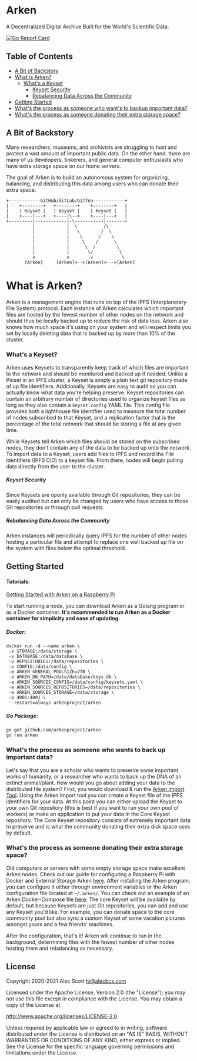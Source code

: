 # Arken

A Decentralized Digital Archive Built for the World's Scientific Data.

[![Go Report Card](https://goreportcard.com/badge/github.com/arkenproject/arken)](https://goreportcard.com/report/github.com/arkenproject/arken)

## Table of Contents

- [A Bit of Backstory](#a-bit-of-backstory)
- [What is Arken?](#what-is-arken)
  - [What's a Keyset](#whats-a-keyset)
    - [Keyset Security](#keyset-security)
    - [Rebalancing Data Across the Community](#rebalancing-data-across-the-community)
- [Getting Started](#getting-started)
- [What's the process as someone who want's to backup important data?](#what's-the-process-as-someone-who-want's-to-backup-important-data?)
- [What's the process as someone donating their extra storage space?](#what's-the-process-as-someone-donating-their-extra-storage-space?)

## A Bit of Backstory

Many researchers, museums, and archivists are struggling to host and protect a vast amount of important public data. 
On the other hand, there are many of us developers, tinkerers, and general computer enthusiasts who have extra storage 
space on our home servers.

The goal of Arken is to build an autonomous system for organizing, balancing, and distributing this data among users who 
can donate their extra space. 

```
+------------GitHub/GitLab/GitTea------------+
|    +--------+   +--------+    +--------+   |
|    | Keyset |   | Keyset |    | Keyset |   |
|    +----|---+   +----|\--+    +----|---+   |
+---------|------------|-\-----------|-------+
          |            |  \          /\
          |            |   \        /  \
          |            |    \      /    \
          |            |     \    /      \
          |            |      \  /        \
          |            |       \/          \
          v            v        v           \
       [Arken]     [Arken]<-->[Arken]<--->[Arken]
```

# What is Arken?

Arken is a management engine that runs on top of the IPFS (Interplanetary File System) protocol. Each instance of Arken 
calculates which important files are hosted by the fewest number of other nodes on the network and should thus be 
locally backed up to reduce the risk of data loss. Arken also knows how much space it's using on your system and will 
respect limits you set by locally deleting data that is backed up by more than 10% of the cluster. 

### What's a Keyset?

Arken uses Keysets to transparently keep track of which files are important to the network and should be
monitored and backed up if needed. Unlike a Pinset in an IPFS cluster, a Keyset is simply a plain text git repository
made of up file identifiers. Additionally, Keysets are easy to audit so you can actually know what data you're helping
preserve. Keyset repositories can contain an arbitrary number of directories used to organize keyset files as long as 
they also contain a `keyset.config` YAML file. This config file provides both a lighthouse file identifier used to 
measure the total number of nodes subscribed to that Keyset, and a replication factor that is the percentage of the
total network that should be storing a file at any given time.

While Keysets tell Arken which files should be stored on the subscribed nodes, they don't contain any of the
data to be backed up onto the network. To import data to a Keyset, users add files to IPFS and record the File 
Identifiers (IPFS CID) to a keyset file. From there, nodes will begin pulling data directly from the user to the cluster.

##### Keyset Security

Since Keysets are openly available through Git repositories, they can be easily audited but can only be changed by 
users who have access to those Git repositories or through pull requests.

##### Rebalancing Data Across the Community

Arken instances will periodically query IPFS for the number of other nodes hosting a particular file and attempt to 
replace one well backed up file on the system with files below the optimal threshold.

## Getting Started

#### Tutorials:
[Getting Started with Arken on a Raspberry Pi](https://github.com/arkenproject/arken/blob/master/docs/raspberry-pi-setup.md)

To start running a node, you can download Arken as a Golang program or as a Docker container. 
**It's recommended to run Arken as a Docker container for simplicity and ease of updating.** 

##### Docker:

```
docker run -d --name arken \
 -v STORAGE:/data/storage \
 -v DATABASE:/data/database \
 -v REPOSITORIES:/data/repositories \
 -v CONFIG:/data/config \
 -e ARKEN_GENERAL_POOLSIZE=2TB \
 -e ARKEN_DB_PATH=/data/database/keys.db \
 -e ARKEN_SOURCES_CONFIG=/data/config/keysets.yaml \
 -e ARKEN_SOURCES_REPOSITORIES=/data/repositories \
 -e ARKEN_SOURCES_STORAGE=/data/storage \
 -p 4001:4001 \
 --restart=always arkenproject/arken
```

##### Go Package:

```
go get github.com/arkenproject/arken
go run arken
```

### What's the process as someone who wants to back up important data?

Let's say that you are a scholar who wants to preserve some important works of humanity, or a researcher who wants 
to back up the DNA of an extinct animal/plant. How would you go about adding your data to the distributed file system? 
First, you would download & run the [Arken Import Tool](https://github.com/arkenproject/ait). Using the Arken Import tool you can create 
a Keyset file of the IPFS identifiers for your data. At this point you can either upload the Keyset to your own Git 
repository (this is best if you want to run your own pool of workers) or make an application to put your data in the
Core Keyset repository. The Core Keyset repository consists of extremely important data to preserve and is what the 
community donating their extra disk space uses by default.

### What's the process as someone donating their extra storage space?

Old computers or servers with some empty storage space make excellent Arken nodes. Check out our guide for configuring a Raspberry Pi with Docker and External Storage Arken [here](https://github.com/arkenproject/arken/blob/master/docs/raspberry-pi-setup.md). After installing the 
Arken program, you can configure it either through environment variables or the Arken configuration file located at `~/.arken/`. You can check out an example of an Arken Docker-Compose file [here](https://github.com/arkenproject/arken/blob/master/docs/examples/docker-compose.yml). The core Keyset will be available by default, but because Keysets are just Git repositories, you can add and use 
any Keyset you'd like. For example, you can donate space to the core community pool but also sync a custom Keyset of 
some vacation pictures amongst yours and a few friends' machines.

After the configuration, that's it! Arken will continue to run in the background, determining files with the fewest 
number of other nodes hosting them and rebalancing as necessary.

## License

Copyright 2020-2021 Alec Scott <hi@alecbcs.com>

Licensed under the Apache License, Version 2.0 (the "License");
you may not use this file except in compliance with the License.
You may obtain a copy of the License at

http://www.apache.org/licenses/LICENSE-2.0

Unless required by applicable law or agreed to in writing, software
distributed under the License is distributed on an "AS IS" BASIS,
WITHOUT WARRANTIES OR CONDITIONS OF ANY KIND, either express or implied.
See the License for the specific language governing permissions and
limitations under the License.
